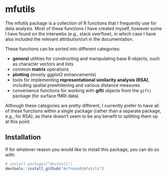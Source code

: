 
<!-- README.md is generated from README.Rmd. Please edit that file -->

# mfutils

<!-- badges: start -->
<!-- badges: end -->

The mfutils package is a collection of R functions that I frequently use
for data analysis. Most of these functions I have created myself,
however some I have found on the interwebs (e.g., stack overflow), in
which case I have also included the relevant attribution/url in the
documentation.

These functions can be sorted into different categories:

-   **general** utilities for constructing and manipulating base R
    objects, such as character vectors and lists
-   common **matrix** operations
-   **plotting** (mostly ggplot2 enhancements)
-   tools for implementing **representational similarity analysis
    (RSA)**, including spatial prewhitening and various distance
    measures
-   convenience functions for working with **gifti** objects from the
    `gifti` package (for surface fMRI data)

Although these categories are pretty different, I currently prefer to
have all of these functions within a single package (rather than a
separate package, e.g., for RSA), as there doesn’t seem to be any
benefit to splitting them up at this point.

## Installation

If for whatever reason you would like to install this package, you can
do so with:

``` r
# install.packages("devtools")
devtools::install_github("mcfreund/mfutils")
```
